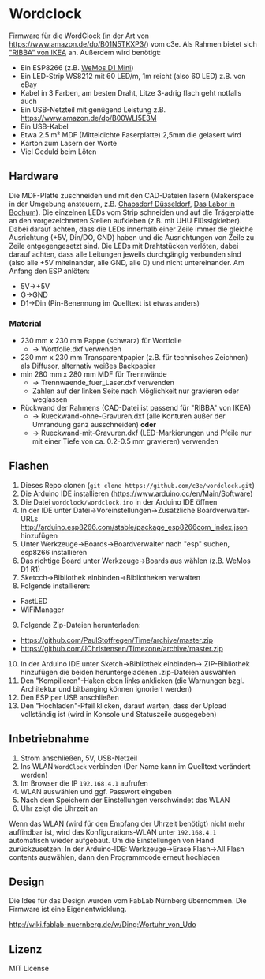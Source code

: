 # Wordclock

Firmware für die WordClock (in der Art von https://www.amazon.de/dp/B01N5TKXP3/) vom c3e. Als Rahmen bietet sich ["RIBBA" von IKEA](https://www.ikea.com/de/de/catalog/products/40378401/) an.
Außerdem wird benötigt:
* Ein ESP8266 (z.B. [WeMos D1 Mini](https://www.amazon.de/dp/B076F53B6S/))
* Ein LED-Strip WS8212 mit 60 LED/m, 1m reicht (also 60 LED) z.B. von eBay
* Kabel in 3 Farben, am besten Draht, Litze 3-adrig flach geht notfalls auch
* Ein USB-Netzteil mit genügend Leistung z.B. https://www.amazon.de/dp/B00WLI5E3M
* Ein USB-Kabel
* Etwa 2.5 m² MDF (Mitteldichte Faserplatte) 2,5mm die gelasert wird
* Karton zum Lasern der Worte
* Viel Geduld beim Löten

## Hardware

Die MDF-Platte zuschneiden und mit den CAD-Dateien lasern (Makerspace in der Umgebung ansteuern, z.B. [Chaosdorf Düsseldorf](https://wiki.chaosdorf.de/Lasercutter), [Das Labor in Bochum](https://wiki.das-labor.org/w/LABOR_Wiki)). Die einzelnen LEDs vom Strip schneiden und auf die Trägerplatte an den vorgezeichneten Stellen aufkleben (z.B. mit UHU Flüssigkleber). Dabei darauf achten, dass die LEDs innerhalb einer Zeile immer die gleiche Ausrichtung (+5V, Din/DO, GND) haben und die Ausrichtungen von Zeile zu Zeile entgegengesetzt sind.
Die LEDs mit Drahtstücken verlöten, dabei darauf achten, dass alle Leitungen jeweils durchgängig verbunden sind (also alle +5V miteinander, alle GND, alle D) und nicht untereinander.
Am Anfang den ESP anlöten:
* 5V->+5V
* G->GND
* D1->Din (Pin-Benennung im Quelltext ist etwas anders)

### Material
* 230 mm x 230 mm Pappe (schwarz) für Wortfolie
  - -> Wortfolie.dxf verwenden
* 230 mm x 230 mm Transparentpapier (z.B. für technisches Zeichnen) als Diffusor, alternativ weißes Backpapier
* min 280 mm x 280 mm MDF für Trennwände
  - -> Trennwaende_fuer_Laser.dxf verwenden
  - Zahlen auf der linken Seite nach Möglichkeit nur gravieren oder weglassen
* Rückwand der Rahmens (CAD-Datei ist passend für "RIBBA" von IKEA)
  - -> Rueckwand-ohne-Gravuren.dxf (alle Konturen außer der Umrandung ganz ausschneiden) **oder**
  - -> Rueckwand-mit-Gravuren.dxf (LED-Markierungen und Pfeile nur mit einer Tiefe von ca. 0.2-0.5 mm gravieren) verwenden


## Flashen
1. Dieses Repo clonen (`git clone https://github.com/c3e/wordclock.git`)
2. Die Arduino IDE installieren (https://www.arduino.cc/en/Main/Software)
3. Die Datei `wordclock/wordclock.ino` in der Arduino IDE öffnen
4. In der IDE unter Datei->Voreinstellungen->Zusätzliche Boardverwalter-URLs http://arduino.esp8266.com/stable/package_esp8266com_index.json hinzufügen
5. Unter Werkzeuge->Boards->Boardverwalter nach "esp" suchen, esp8266 installieren
6. Das richtige Board unter Werkzeuge->Boards aus wählen (z.B. WeMos D1 R1)
7. Sketcch->Bibliothek einbinden->Bibliotheken verwalten
8. Folgende installieren:
  * FastLED
  * WiFiManager
9. Folgende Zip-Dateien herunterladen:
  * https://github.com/PaulStoffregen/Time/archive/master.zip
  * https://github.com/JChristensen/Timezone/archive/master.zip
10. In der Arduino IDE unter Sketch->Bibliothek einbinden->.ZIP-Bibliothek hinzufügen die beiden heruntergeladenen .zip-Dateien auswählen
11. Den "Kompilieren"-Haken oben links anklicken (die Warnungen bzgl. Architektur und bitbanging können ignoriert werden)
12. Den ESP per USB anschließen
13. Den "Hochladen"-Pfeil klicken, darauf warten, dass der Upload vollständig ist (wird in Konsole und Statuszeile ausgegeben)

## Inbetriebnahme

1. Strom anschließen, 5V, USB-Netzeil
2. Ins WLAN `WordClock` verbinden (Der Name kann im Quelltext verändert werden)
3. Im Browser die IP `192.168.4.1` aufrufen
4. WLAN auswählen und ggf. Passwort eingeben
5. Nach dem Speichern der Einstellungen verschwindet das WLAN
6. Uhr zeigt die Uhrzeit an

Wenn das WLAN (wird für den Empfang der Uhrzeit benötigt) nicht mehr auffindbar ist, wird das Konfigurations-WLAN unter `192.168.4.1` automatisch wieder aufgebaut. Um die Einstellungen von Hand zurückzusetzen:
In der Arduino-IDE: Werkzeuge->Erase Flash->All Flash contents auswählen, dann den Programmcode erneut hochladen

## Design

Die Idee für das Design wurden vom FabLab Nürnberg übernommen. Die Firmware ist eine Eigenentwicklung.

http://wiki.fablab-nuernberg.de/w/Ding:Wortuhr_von_Udo

## Lizenz

MIT License

